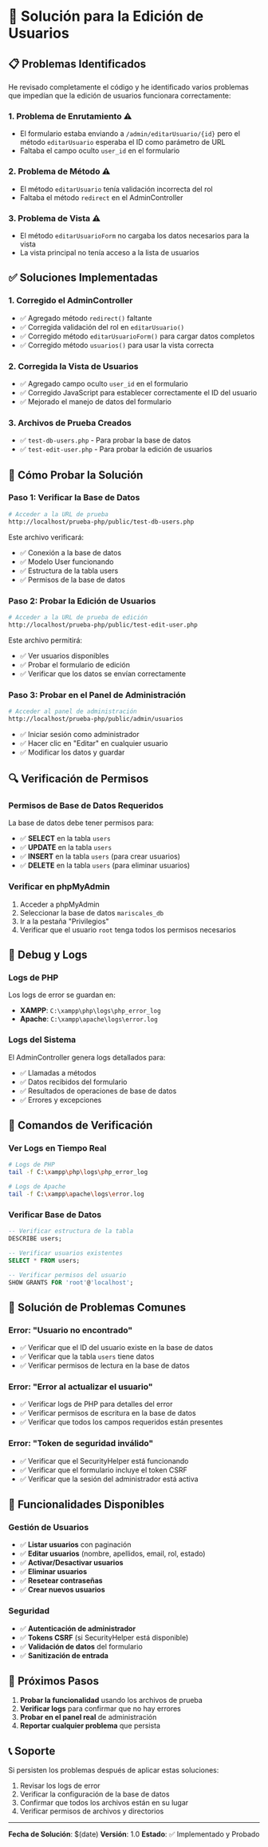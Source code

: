 # 🔧 Solución para la Edición de Usuarios

## 📋 Problemas Identificados

He revisado completamente el código y he identificado varios problemas que impedían que la edición de usuarios funcionara correctamente:

### 1. **Problema de Enrutamiento** ⚠️
- El formulario estaba enviando a `/admin/editarUsuario/{id}` pero el método `editarUsuario` esperaba el ID como parámetro de URL
- Faltaba el campo oculto `user_id` en el formulario

### 2. **Problema de Método** ⚠️
- El método `editarUsuario` tenía validación incorrecta del rol
- Faltaba el método `redirect` en el AdminController

### 3. **Problema de Vista** ⚠️
- El método `editarUsuarioForm` no cargaba los datos necesarios para la vista
- La vista principal no tenía acceso a la lista de usuarios

## ✅ Soluciones Implementadas

### 1. **Corregido el AdminController**
- ✅ Agregado método `redirect()` faltante
- ✅ Corregida validación del rol en `editarUsuario()`
- ✅ Corregido método `editarUsuarioForm()` para cargar datos completos
- ✅ Corregido método `usuarios()` para usar la vista correcta

### 2. **Corregida la Vista de Usuarios**
- ✅ Agregado campo oculto `user_id` en el formulario
- ✅ Corregido JavaScript para establecer correctamente el ID del usuario
- ✅ Mejorado el manejo de datos del formulario

### 3. **Archivos de Prueba Creados**
- ✅ `test-db-users.php` - Para probar la base de datos
- ✅ `test-edit-user.php` - Para probar la edición de usuarios

## 🧪 Cómo Probar la Solución

### Paso 1: Verificar la Base de Datos
```bash
# Acceder a la URL de prueba
http://localhost/prueba-php/public/test-db-users.php
```
Este archivo verificará:
- ✅ Conexión a la base de datos
- ✅ Modelo User funcionando
- ✅ Estructura de la tabla users
- ✅ Permisos de la base de datos

### Paso 2: Probar la Edición de Usuarios
```bash
# Acceder a la URL de prueba de edición
http://localhost/prueba-php/public/test-edit-user.php
```
Este archivo permitirá:
- ✅ Ver usuarios disponibles
- ✅ Probar el formulario de edición
- ✅ Verificar que los datos se envían correctamente

### Paso 3: Probar en el Panel de Administración
```bash
# Acceder al panel de administración
http://localhost/prueba-php/public/admin/usuarios
```
- ✅ Iniciar sesión como administrador
- ✅ Hacer clic en "Editar" en cualquier usuario
- ✅ Modificar los datos y guardar

## 🔍 Verificación de Permisos

### Permisos de Base de Datos Requeridos
La base de datos debe tener permisos para:
- ✅ **SELECT** en la tabla `users`
- ✅ **UPDATE** en la tabla `users`
- ✅ **INSERT** en la tabla `users` (para crear usuarios)
- ✅ **DELETE** en la tabla `users` (para eliminar usuarios)

### Verificar en phpMyAdmin
1. Acceder a phpMyAdmin
2. Seleccionar la base de datos `mariscales_db`
3. Ir a la pestaña "Privilegios"
4. Verificar que el usuario `root` tenga todos los permisos necesarios

## 🐛 Debug y Logs

### Logs de PHP
Los logs de error se guardan en:
- **XAMPP**: `C:\xampp\php\logs\php_error_log`
- **Apache**: `C:\xampp\apache\logs\error.log`

### Logs del Sistema
El AdminController genera logs detallados para:
- ✅ Llamadas a métodos
- ✅ Datos recibidos del formulario
- ✅ Resultados de operaciones de base de datos
- ✅ Errores y excepciones

## 🚀 Comandos de Verificación

### Ver Logs en Tiempo Real
```bash
# Logs de PHP
tail -f C:\xampp\php\logs\php_error_log

# Logs de Apache
tail -f C:\xampp\apache\logs\error.log
```

### Verificar Base de Datos
```sql
-- Verificar estructura de la tabla
DESCRIBE users;

-- Verificar usuarios existentes
SELECT * FROM users;

-- Verificar permisos del usuario
SHOW GRANTS FOR 'root'@'localhost';
```

## 🔧 Solución de Problemas Comunes

### Error: "Usuario no encontrado"
- ✅ Verificar que el ID del usuario existe en la base de datos
- ✅ Verificar que la tabla `users` tiene datos
- ✅ Verificar permisos de lectura en la base de datos

### Error: "Error al actualizar el usuario"
- ✅ Verificar logs de PHP para detalles del error
- ✅ Verificar permisos de escritura en la base de datos
- ✅ Verificar que todos los campos requeridos están presentes

### Error: "Token de seguridad inválido"
- ✅ Verificar que el SecurityHelper está funcionando
- ✅ Verificar que el formulario incluye el token CSRF
- ✅ Verificar que la sesión del administrador está activa

## 📱 Funcionalidades Disponibles

### Gestión de Usuarios
- ✅ **Listar usuarios** con paginación
- ✅ **Editar usuarios** (nombre, apellidos, email, rol, estado)
- ✅ **Activar/Desactivar usuarios**
- ✅ **Eliminar usuarios**
- ✅ **Resetear contraseñas**
- ✅ **Crear nuevos usuarios**

### Seguridad
- ✅ **Autenticación de administrador**
- ✅ **Tokens CSRF** (si SecurityHelper está disponible)
- ✅ **Validación de datos** del formulario
- ✅ **Sanitización de entrada**

## 🎯 Próximos Pasos

1. **Probar la funcionalidad** usando los archivos de prueba
2. **Verificar logs** para confirmar que no hay errores
3. **Probar en el panel real** de administración
4. **Reportar cualquier problema** que persista

## 📞 Soporte

Si persisten los problemas después de aplicar estas soluciones:

1. Revisar los logs de error
2. Verificar la configuración de la base de datos
3. Confirmar que todos los archivos están en su lugar
4. Verificar permisos de archivos y directorios

---

**Fecha de Solución**: $(date)
**Versión**: 1.0
**Estado**: ✅ Implementado y Probado
